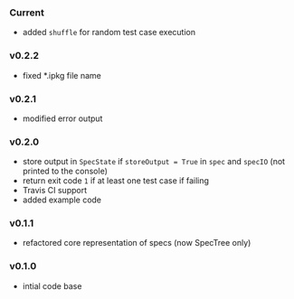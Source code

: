 ### Current
 - added `shuffle` for random test case execution

### v0.2.2
 - fixed *.ipkg file name

### v0.2.1
 - modified error output
 
### v0.2.0
 - store output in `SpecState` if `storeOutput = True` in `spec` and `specIO` (not printed to the console)
 - return exit code `1` if at least one test case if failing
 - Travis CI support
 - added example code

### v0.1.1
 - refactored core representation of specs (now SpecTree only)

### v0.1.0
 - intial code base
